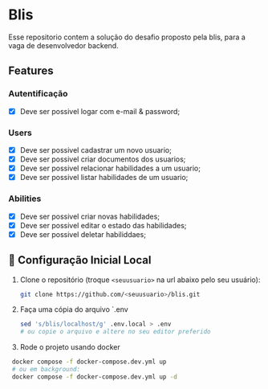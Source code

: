 # Blis

Esse repositorio contem a solução do desafio proposto pela blis, para a vaga de desenvolvedor backend.

## Features

### Autentificação

- [x] Deve ser possivel logar com e-mail & password;

### Users

- [x] Deve ser possivel cadastrar um novo usuario;
- [x] Deve ser possivel criar documentos dos usuarios;
- [x] Deve ser possivel relacionar habilidades a um usuario;
- [x] Deve ser possivel listar habilidades de um usuario;

### Abilities

- [x] Deve ser possivel criar novas habilidades;
- [x] Deve ser possivel editar o estado das habilidades;
- [x] Deve ser possivel deletar habiliddaes;

## 🚀 Configuração Inicial Local

1. Clone o repositório (troque `<seuusuario>` na url abaixo pelo seu usuário):

   ```bash
   git clone https://github.com/<seuusuario>/blis.git
   ```
2. Faça uma cópia do arquivo `.env

    ```bash
    sed 's/blis/localhost/g' .env.local > .env
   # ou copie o arquivo e altere no seu editor preferido
   ```

3. Rode o projeto usando docker

  ```bash
   docker compose -f docker-compose.dev.yml up 
   # ou em background:
   docker compose -f docker-compose.dev.yml up -d
   ```

